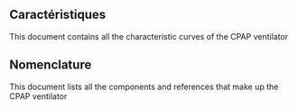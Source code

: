 ## Caractéristiques 

This document contains all the characteristic curves of the CPAP ventilator

## Nomenclature

This document lists all the components and references that make up the CPAP ventilator
